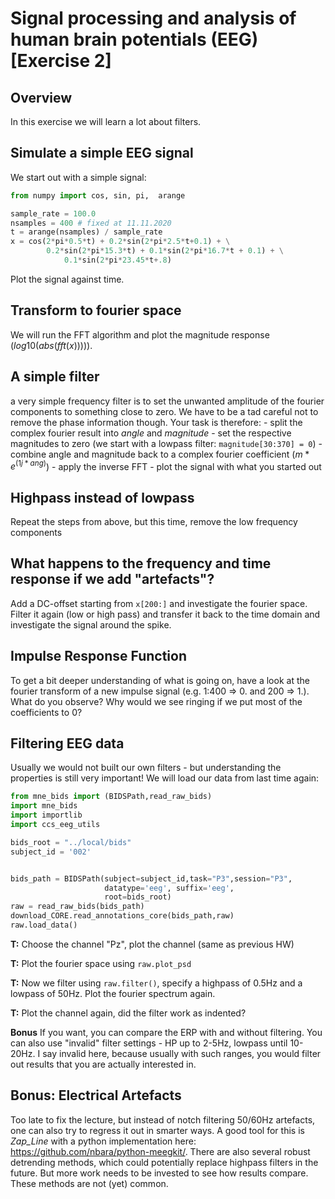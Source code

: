 # Signal processing and analysis of human brain potentials (EEG) [Exercise 2]
## Overview
In this exercise we will learn a lot about filters.

## Simulate a simple EEG signal
We start out with a simple signal:

```python
from numpy import cos, sin, pi,  arange

sample_rate = 100.0
nsamples = 400 # fixed at 11.11.2020
t = arange(nsamples) / sample_rate
x = cos(2*pi*0.5*t) + 0.2*sin(2*pi*2.5*t+0.1) + \
        0.2*sin(2*pi*15.3*t) + 0.1*sin(2*pi*16.7*t + 0.1) + \
            0.1*sin(2*pi*23.45*t+.8)
```   
Plot the signal against time.

## Transform to fourier space
We will run the FFT algorithm and plot the magnitude response ($log10(abs(fft(x))))$).

## A simple filter
a very simple frequency filter is to set the unwanted amplitude of the fourier components to something close to zero.  We have to be a tad careful not to remove the phase information though.
Your task is therefore:
    - split the complex fourier result into *angle* and *magnitude* 
    - set the respective magnitudes to zero (we start with a lowpass filter: `magnitude[30:370] = 0`)
    - combine angle and magnitude back to a complex fourier coefficient ($m*e^(1j*ang)$)
    - apply the inverse FFT
    - plot the signal with what you started out

## Highpass instead of lowpass
Repeat the steps from above, but this time, remove the low frequency components


## What happens to the frequency and time response if we add "artefacts"?
 Add a DC-offset starting from `x[200:]` and investigate the fourier space. Filter it again (low or high pass) and transfer it back to the time domain and investigate the signal around the spike.

 ## Impulse Response Function
 To get a bit deeper understanding of what is going on, have a look at the fourier transform of a new impulse signal (e.g. 1:400 => 0. and 200 => 1.). What do you observe?
 Why would we see ringing if we put most of the coefficients to 0?

 ## Filtering EEG data
Usually we would not built our own filters - but understanding the properties is still very important! We will load our data from last time again:
```python
from mne_bids import (BIDSPath,read_raw_bids)
import mne_bids
import importlib
import ccs_eeg_utils

bids_root = "../local/bids"
subject_id = '002'


bids_path = BIDSPath(subject=subject_id,task="P3",session="P3",
                     datatype='eeg', suffix='eeg',
                     root=bids_root)
raw = read_raw_bids(bids_path)
download_CORE.read_annotations_core(bids_path,raw)
raw.load_data()
```


**T:** Choose the channel "Pz", plot the channel (same as previous HW)

**T:** Plot the fourier space using `raw.plot_psd`

**T:** Now we filter using `raw.filter()`, specify a highpass of 0.5Hz and a lowpass of 50Hz. Plot the fourier spectrum again.

**T:** Plot the channel again, did the filter work as indented?

**Bonus** If you want, you can compare the ERP with and without filtering. You can also use "invalid" filter settings - HP up to 2-5Hz, lowpass until 10-20Hz. I say invalid here, because usually with such ranges, you would filter out results that you are actually interested in.

## Bonus: Electrical Artefacts
Too late to fix the lecture, but instead of notch filtering 50/60Hz artefacts, one can also try to regress it out in smarter ways. A good tool for this is *Zap_Line* with a python implementation here: https://github.com/nbara/python-meegkit/. There are also several robust detrending methods, which could potentially replace highpass filters in the future. But more work needs to be invested to see how results compare. These methods are not (yet) common.
